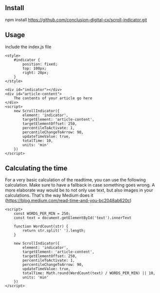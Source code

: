 Install
---

npm install https://github.com/conclusion-digital-cx/scroll-indicator.git

Usage
---
include the index.js file

    <style>
        #indicator {
            position: fixed;
            top: 100px;
            right: 20px;
        }
    </style>

    <div id="indicator"></div>
    <div id="article-content">
        The contents of your article go here
    </div>
    <script>
        new ScrollIndicator({
            element: 'indicator',
            targetElement: 'article-content',
            targetElementOffset: 250,
            percentileToActivate: 1,
            percentileChangeToArrow: 90,
            updateTimeValue: true,
            totalTime: 10,
            units: 'min'
        })
    </script>

Calculating the time
---
For a very basic calculation of the readtime, you can use the following calculation. Make sure to have a fallback in case something goes wrong. A more elaborate way would be to not only use text, but also images in your calculations. That's the way Medium does it (https://blog.medium.com/read-time-and-you-bc2048ab620c)

    <script>
        const WORDS_PER_MIN = 250;
        const text = document.getElementById('text').innerText

        function WordCount(str) {
            return str.split(' ').length;
        }

        new ScrollIndicator({
            element: 'indicator',
            targetElement: 'article-content',
            targetElementOffset: 250,
            percentileToActivate: 1,
            percentileChangeToArrow: 90,
            updateTimeValue: true,
            totalTime: Math.round(WordCount(text) / WORDS_PER_MIN) || 10,
            units: 'min'
        })
    </script>